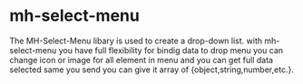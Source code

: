 # mh-select-menu
The MH-Select-Menu libary is used to create a drop-down list.  with mh-select-menu you have full flexibility for bindig data to drop menu you can change icon or image for all element in menu and you can get full data selected same you send you can give it array of {object,string,number,etc.}.
